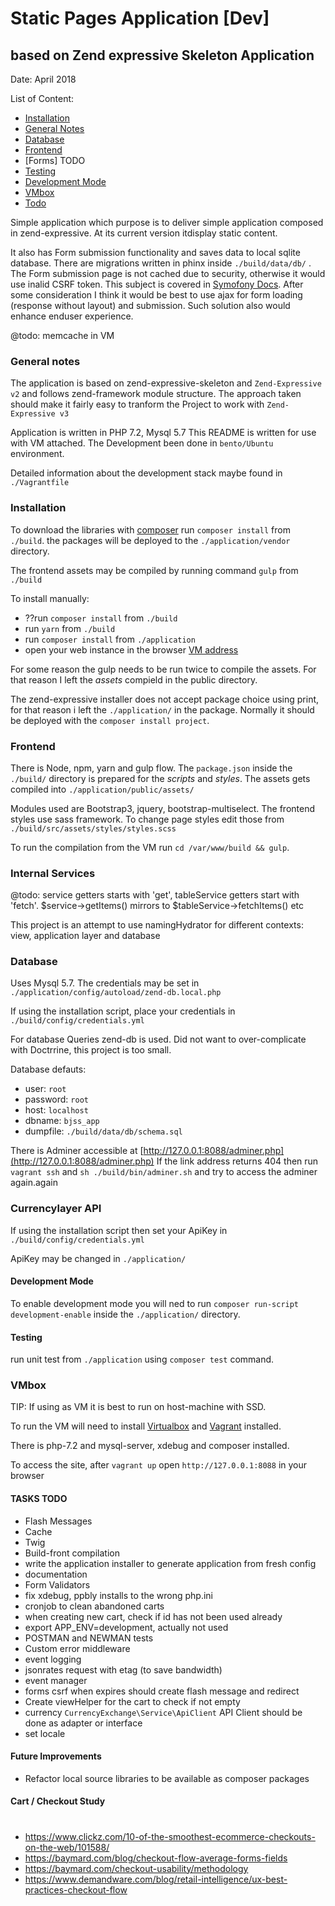 

# Static Pages Application [Dev] #
## based on Zend expressive Skeleton Application ##
Date:   April 2018

List of Content:
* [Installation](#anchor-installation)
* [General Notes](#anchor-g_notes)
* [Database](#anchor-database)
* [Frontend](#anchor-frontend)
* [Forms] TODO
* [Testing](#anchor-testing)
* [Development Mode](#anchor-development_mode)
* [VMbox](#anchor-vmbox)
* [Todo](#anchor-todo)

Simple application which purpose is to deliver simple application composed in zend-expressive. At its current version itdisplay static content.

It also has Form submission functionality and saves data to local sqlite database. There are migrations written in phinx inside `./build/data/db/` .
The Form submission page is not cached due to security, otherwise it would use inalid CSRF token. This subject is covered in [Symofony Docs](https://symfony.com/doc/current/http_cache/form_csrf_caching.html).
After some consideration I think it would be best to use ajax for form loading (response without layout) and submission. Such solution also would enhance enduser experience.

@todo: memcache in VM

### <a id="anchor-g_notes" />General notes ###

The application is based on zend-expressive-skeleton and `Zend-Expressive v2` and follows zend-framework module structure.
The approach taken should make it fairly easy to tranform the Project to work with `Zend-Expressive v3` 

Application is written in PHP 7.2, Mysql 5.7 This README is written for use with VM attached. The Development been done in `bento/Ubuntu` environment.

Detailed information about the development stack maybe found in `./Vagrantfile`

### <a id="anchor-installation" />Installation ###

To download the libraries with [composer](https://getcomposer.org/download/) run `composer install` from `./build`. the packages will be deployed to the `./application/vendor` directory.

The frontend assets may be compiled by running command `gulp` from `./build`

To install manually:
* ??run `composer install` from `./build`
* run `yarn` from `./build`
* run `composer install` from `./application`
* open your web instance in the browser [VM address](htttp://localhost:8088)

For some reason the gulp needs to be run twice to compile the assets. For that reason I left the *assets* compield in the public directory.

The zend-expressive installer does not accept package choice using print, for that reason i left the `./application/` in the package. Normally it should be deployed with the `composer install project`.

### <a id="anchor-frontend" />Frontend ###

There is Node, npm, yarn and gulp flow. The `package.json` inside the `./build/` directory is prepared for the *scripts* and *styles*. The assets gets compiled into `./application/public/assets/`

Modules used are Bootstrap3, jquery, bootstrap-multiselect. The frontend styles use sass framework. To change page styles edit those from `./build/src/assets/styles/styles.scss`

To run the compilation from the VM run `cd /var/www/build && gulp`.

### <a id="" />Internal Services ###

@todo:
service getters starts with 'get', tableService getters start with 'fetch'. $service->getItems() mirrors to $tableService->fetchItems() etc

This project is an attempt to use namingHydrator for different contexts: view, application layer and database

### <a id="anchor-database" />Database ###
Uses Mysql 5.7. The credentials may be set in `./application/config/autoload/zend-db.local.php`

If using the installation script, place your credentials in `./build/config/credentials.yml`

For database Queries zend-db is used. Did not want to over-complicate with Doctrrine, this project is too small.

Database defauts:
* user: `root`
* password: `root`
* host: `localhost`
* dbname: `bjss_app`
* dumpfile: `./build/data/db/schema.sql`

There is Adminer accessible at [http://127.0.0.1:8088/adminer.php](http://127.0.0.1:8088/adminer.php)
If the link address returns 404 then run `vagrant ssh` and `sh ./build/bin/adminer.sh` and try to access the adminer again.again

### <a id="anchor-currencylayer" />Currencylayer API ###
If using the installation script then set your ApiKey in `./build/config/credentials.yml`

ApiKey may be changed in `./application/`

#### <a id="anchor-development_mode" />Development Mode #####
To enable development mode you will ned to run `composer run-script development-enable` inside the `./application/` directory.

#### Testing ####
run unit test from `./application` using `composer test` command.

### <a id="anchor-vmbox" />VMbox ###
TIP: If using as VM it is best to run on host-machine with SSD.

To run the VM will need to install [Virtualbox](https://www.virtualbox.org/wiki/Downloads) and [Vagrant](https://www.vagrantup.com/downloads.html) installed.

There is php-7.2 and mysql-server, xdebug and composer installed.

To access the site, after `vagrant up` open `http://127.0.0.1:8088` in your browser

#### <a id="anchor-todo" />TASKS TODO ####
* Flash Messages
* Cache
* Twig
* Build-front compilation
* write the application installer to generate application from fresh config
* documentation
* Form Validators
* fix xdebug, ppbly installs to the wrong php.ini
* cronjob to clean abandoned carts
* when creating new cart, check if id has not been used already
* export APP_ENV=development, actually not used
* POSTMAN and NEWMAN tests
* Custom error middleware
* event logging
* jsonrates request with etag (to save bandwidth)
* event manager
* forms csrf when expires should create flash message and redirect
* Create viewHelper for the cart to check if not empty
* currency `CurrencyExchange\Service\ApiClient` API Client should be done as adapter or interface
 * set locale
 
#### Future Improvements

* Refactor local source libraries to be available as composer packages


#### Cart / Checkout Study
#
* https://www.clickz.com/10-of-the-smoothest-ecommerce-checkouts-on-the-web/101588/
* https://baymard.com/blog/checkout-flow-average-forms-fields
* https://baymard.com/checkout-usability/methodology
* https://www.demandware.com/blog/retail-intelligence/ux-best-practices-checkout-flow